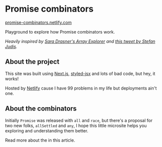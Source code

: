 # Promise combinators

[promise-combinators.netlify.com](//promise-combinators.netlify.com/)

Playground to explore how Promise combinators work.

_Heavily inspired by [Sara Drasner's Array Explorer](//github.com/sdras/array-explorer) and [this tweet by Stefan Judis](//twitter.com/stefanjudis/status/1140535050230030336)._

## About the project

This site was built using [Next.js](//nextjs.org/), [styled-jsx](//github.com/zeit/styled-jsx) and lots of bad code, but hey, it works!

Hosted by [Netlify](//netlify.com) cause I have 99 problems in my life but deployments ain't one.

## About the combinators

Initially `Promise` was released with `all` and `race`, but there's a proposal for two new folks, `allSettled` and `any`, I hope this little microsite helps you exploring and understanding them better.

Read more about the in this article.
